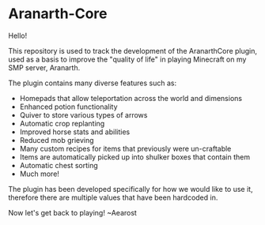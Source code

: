 # Aranarth-Core

Hello!

This repository is used to track the development of the AranarthCore plugin, used as a basis to improve the "quality of life" in playing Minecraft on my SMP server, Aranarth.

The plugin contains many diverse features such as:
- Homepads that allow teleportation across the world and dimensions
- Enhanced potion functionality
- Quiver to store various types of arrows
- Automatic crop replanting
- Improved horse stats and abilities
- Reduced mob grieving
- Many custom recipes for items that previously were un-craftable
- Items are automatically picked up into shulker boxes that contain them
- Automatic chest sorting
- Much more!

The plugin has been developed specifically for how we would like to use it, therefore there are multiple values that have been hardcoded in.

Now let's get back to playing!
~Aearost
